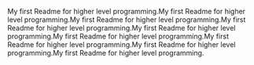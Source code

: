 My first Readme for higher level programming.My first Readme for higher level programming.My first Readme for higher level programming.My first Readme for higher level programming.My first Readme for higher level programming.My first Readme for higher level programming.My first Readme for higher level programming.My first Readme for higher level programming.My first Readme for higher level programming.
